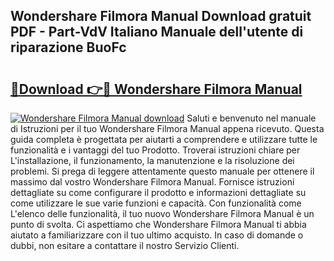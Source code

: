 ## Wondershare Filmora Manual Download gratuit PDF - Part-VdV Italiano Manuale dell'utente di riparazione BuoFc

# <h2><a href="http://dfdsguo.blite.top/?on=Wondershare+Filmora+Manual">🔗Download 👉🔴 Wondershare Filmora Manual</a></h2>

[![Wondershare Filmora Manual download](https://i.imgur.com/lujVjoI.png)](http://dfdsguo.blite.top/?on=Wondershare+Filmora+Manual)
Saluti e benvenuto nel manuale di Istruzioni per il tuo Wondershare Filmora Manual appena ricevuto. Questa guida completa è progettata per aiutarti a comprendere e utilizzare tutte le funzionalità e i vantaggi del tuo Prodotto. Troverai istruzioni chiare per L'installazione, il funzionamento, la manutenzione e la risoluzione dei problemi. Si prega di leggere attentamente questo manuale per ottenere il massimo dal vostro Wondershare Filmora Manual. Fornisce istruzioni dettagliate su come configurare il prodotto e informazioni dettagliate su come utilizzare le sue varie funzioni e capacità. Con funzionalità come L'elenco delle funzionalità, il tuo nuovo Wondershare Filmora Manual è un punto di svolta. Ci aspettiamo che Wondershare Filmora Manual ti abbia aiutato a familiarizzare con il tuo ultimo acquisto. In caso di domande o dubbi, non esitare a contattare il nostro Servizio Clienti.
